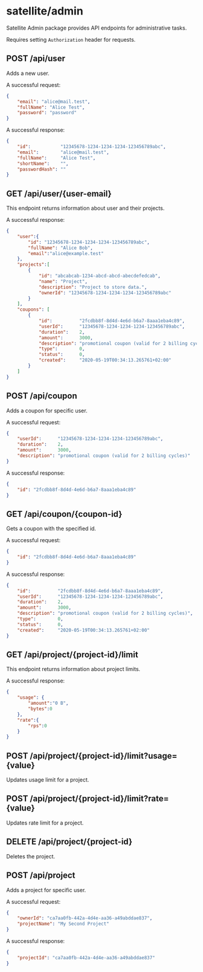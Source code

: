 # satellite/admin

Satellite Admin package provides API endpoints for administrative tasks.

Requires setting `Authorization` header for requests.

## POST /api/user

Adds a new user.

A successful request:

```json
{
    "email": "alice@mail.test",
    "fullName": "Alice Test",
    "password": "password"
}
```

A successful response:

```json
{
    "id":           "12345678-1234-1234-1234-123456789abc",
    "email":        "alice@mail.test",
    "fullName":     "Alice Test",
    "shortName":    "",
    "passwordHash": ""
}
```

## GET /api/user/{user-email}

This endpoint returns information about user and their projects.

A successful response:

```json
{
    "user":{
        "id": "12345678-1234-1234-1234-123456789abc",
        "fullName": "Alice Bob",
        "email":"alice@example.test"
    },
    "projects":[
        {
            "id": "abcabcab-1234-abcd-abcd-abecdefedcab",
            "name": "Project",
            "description": "Project to store data.",
            "ownerId": "12345678-1234-1234-1234-123456789abc"
        }
    ],
    "coupons": [
        {
            "id":          "2fcdbb8f-8d4d-4e6d-b6a7-8aaa1eba4c89",
            "userId":      "12345678-1234-1234-1234-123456789abc",
            "duration":    2,
            "amount":      3000,
            "description": "promotional coupon (valid for 2 billing cycles)",
            "type":        0, 
            "status":      0,
            "created":     "2020-05-19T00:34:13.265761+02:00"
        }
    ]
}
```

## POST /api/coupon

Adds a coupon for specific user.

A successful request:

```json
{
    "userId":      "12345678-1234-1234-1234-123456789abc",
    "duration":    2,
    "amount":      3000,
    "description": "promotional coupon (valid for 2 billing cycles)"
}
```

A successful response:
```json
{
    "id": "2fcdbb8f-8d4d-4e6d-b6a7-8aaa1eba4c89"
}
```

## GET /api/coupon/{coupon-id}

Gets a coupon with the specified id.

A successful request:
```json
{
    "id": "2fcdbb8f-8d4d-4e6d-b6a7-8aaa1eba4c89"
}
```

A successful response:
```json
{
    "id":          "2fcdbb8f-8d4d-4e6d-b6a7-8aaa1eba4c89",
    "userId":      "12345678-1234-1234-1234-123456789abc",
    "duration":    2,
    "amount":      3000,
    "description": "promotional coupon (valid for 2 billing cycles)",
    "type":        0, 
    "status":      0,
    "created":     "2020-05-19T00:34:13.265761+02:00"
}
```

## GET /api/project/{project-id}/limit

This endpoint returns information about project limits.

A successful response:

```json
{
    "usage": {
        "amount":"0 B",
        "bytes":0
    },
    "rate":{
        "rps":0
    }
}
```

## POST /api/project/{project-id}/limit?usage={value}

Updates usage limit for a project.

## POST /api/project/{project-id}/limit?rate={value}

Updates rate limit for a project.

## DELETE /api/project/{project-id}

Deletes the project.

## POST /api/project

Adds a project for specific user.

A successful request:

```json
{
    "ownerId": "ca7aa0fb-442a-4d4e-aa36-a49abddae837",
    "projectName": "My Second Project"
}
```

A successful response:

```json
{
    "projectId": "ca7aa0fb-442a-4d4e-aa36-a49abddae837"
}
```
